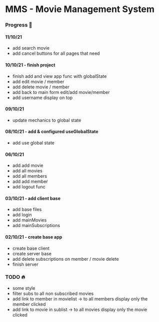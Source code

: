 # MMS - Movie Management System

### Progress 💪
#### 11/10/21
* add search movie
* add cancel buttons for all pages that need

#### 10/10/21 - finish project
* finish add and view app func with globalState
* add edit movie / member
* add delete movie / member
* add back to main form edit/add movie/member
* add username display on top

#### 09/10/21
* update mechanics to global state

#### 08/10/21 - add & configured useGlobalState
* add use global state

#### 06/10/21
* add add movie
* add all movies 
* add all members
* add add member
* add logout func

#### 03/10/21 - add client base
* add base files
* add login
* add mainMovies
* add mainSubscriptions

#### 02/10/21 - create base app
* create base client
* create server base
* add delete subscriptions on member / movie delete
* finish server

### TODO 🔥
* some style
* filter subs to all non subscribed movies
* add link to member in movielist -> to all members display only the member clicked
* add link to movie in sublist -> to all movies display only the movie clicked